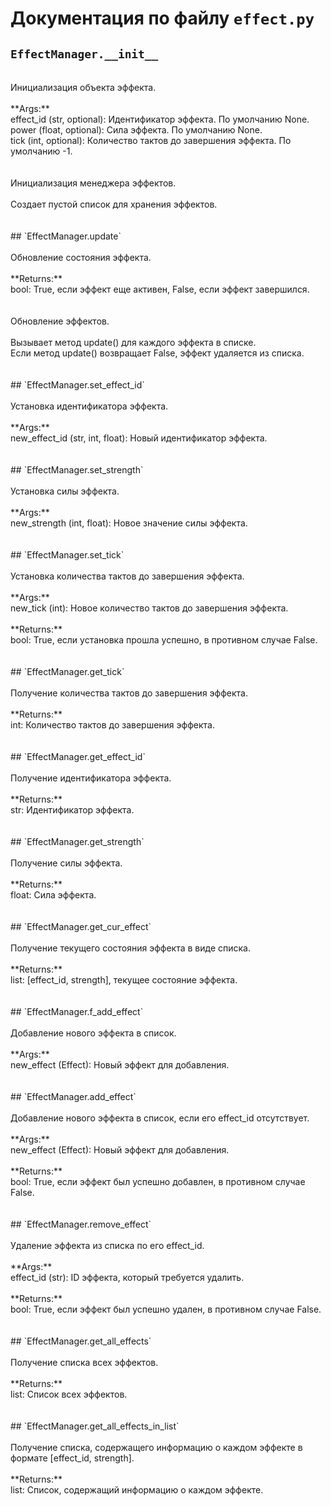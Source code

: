 # Документация по файлу `effect.py`

## `EffectManager.__init__`<br>
<br>
Инициализация объекта эффекта.<br>
<br>
**Args:**<br>
effect_id (str, optional): Идентификатор эффекта. По умолчанию None.<br>
power (float, optional): Сила эффекта. По умолчанию None.<br>
tick (int, optional): Количество тактов до завершения эффекта. По умолчанию -1.<br>
<br>
<br>
Инициализация менеджера эффектов.<br>
<br>
Создает пустой список для хранения эффектов.<br>
<br>
<br>
## `EffectManager.update`<br>
<br>
Обновление состояния эффекта.<br>
<br>
**Returns:**<br>
bool: True, если эффект еще активен, False, если эффект завершился.<br>
<br>
<br>
Обновление эффектов.<br>
<br>
Вызывает метод update() для каждого эффекта в списке.<br>
Если метод update() возвращает False, эффект удаляется из списка.<br>
<br>
<br>
## `EffectManager.set_effect_id`<br>
<br>
Установка идентификатора эффекта.<br>
<br>
**Args:**<br>
new_effect_id (str, int, float): Новый идентификатор эффекта.<br>
<br>
<br>
## `EffectManager.set_strength`<br>
<br>
Установка силы эффекта.<br>
<br>
**Args:**<br>
new_strength (int, float): Новое значение силы эффекта.<br>
<br>
<br>
## `EffectManager.set_tick`<br>
<br>
Установка количества тактов до завершения эффекта.<br>
<br>
**Args:**<br>
new_tick (int): Новое количество тактов до завершения эффекта.<br>
<br>
**Returns:**<br>
bool: True, если установка прошла успешно, в противном случае False.<br>
<br>
<br>
## `EffectManager.get_tick`<br>
<br>
Получение количества тактов до завершения эффекта.<br>
<br>
**Returns:**<br>
int: Количество тактов до завершения эффекта.<br>
<br>
<br>
## `EffectManager.get_effect_id`<br>
<br>
Получение идентификатора эффекта.<br>
<br>
**Returns:**<br>
str: Идентификатор эффекта.<br>
<br>
<br>
## `EffectManager.get_strength`<br>
<br>
Получение силы эффекта.<br>
<br>
**Returns:**<br>
float: Сила эффекта.<br>
<br>
<br>
## `EffectManager.get_cur_effect`<br>
<br>
Получение текущего состояния эффекта в виде списка.<br>
<br>
**Returns:**<br>
list: [effect_id, strength], текущее состояние эффекта.<br>
<br>
<br>
## `EffectManager.f_add_effect`<br>
<br>
Добавление нового эффекта в список.<br>
<br>
**Args:**<br>
new_effect (Effect): Новый эффект для добавления.<br>
<br>
<br>
## `EffectManager.add_effect`<br>
<br>
Добавление нового эффекта в список, если его effect_id отсутствует.<br>
<br>
**Args:**<br>
new_effect (Effect): Новый эффект для добавления.<br>
<br>
**Returns:**<br>
bool: True, если эффект был успешно добавлен, в противном случае False.<br>
<br>
<br>
## `EffectManager.remove_effect`<br>
<br>
Удаление эффекта из списка по его effect_id.<br>
<br>
**Args:**<br>
effect_id (str): ID эффекта, который требуется удалить.<br>
<br>
**Returns:**<br>
bool: True, если эффект был успешно удален, в противном случае False.<br>
<br>
<br>
## `EffectManager.get_all_effects`<br>
<br>
Получение списка всех эффектов.<br>
<br>
**Returns:**<br>
list: Список всех эффектов.<br>
<br>
<br>
## `EffectManager.get_all_effects_in_list`<br>
<br>
Получение списка, содержащего информацию о каждом эффекте в формате [effect_id, strength].<br>
<br>
**Returns:**<br>
list: Список, содержащий информацию о каждом эффекте.<br>
<br>
<br>
